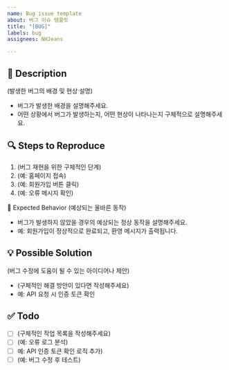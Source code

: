 ```yaml
---
name: Bug issue template
about: 버그 이슈 템플릿
title: "[BUG]"
labels: bug
assignees: NHJeans

---
```


## 🐞 Description
(발생한 버그의 배경 및 현상 설명)
- 버그가 발생한 배경을 설명해주세요.
- 어떤 상황에서 버그가 발생하는지, 어떤 현상이 나타나는지 구체적으로 설명해주세요.


## 🔍 Steps to Reproduce
1. (버그 재현을 위한 구체적인 단계)
2. (예: 홈페이지 접속)
3. (예: 회원가입 버튼 클릭)
4. (예: 오류 메시지 확인)


📝 Expected Behavior
(예상되는 올바른 동작)

- 버그가 발생하지 않았을 경우의 예상되는 정상 동작을 설명해주세요.
- 예: 회원가입이 정상적으로 완료되고, 환영 메시지가 출력됩니다.


## 💡 Possible Solution
(버그 수정에 도움이 될 수 있는 아이디어나 제안)
- (구체적인 해결 방안이 있다면 작성해주세요)
- 예: API 요청 시 인증 토큰 확인

## ✅ Todo

 - [ ] (구체적인 작업 목록을 작성해주세요)
 - [ ] (예: 오류 로그 분석)
 - [ ] 예: API 인증 토큰 확인 로직 추가)
 - [ ] (예: 버그 수정 후 테스트)
